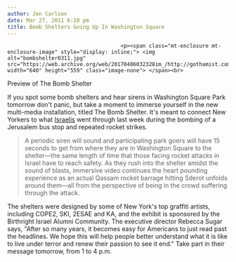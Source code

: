 ```yaml
---
author: Jen Carlson
date: Mar 27, 2011 6:10 pm
title: Bomb Shelters Going Up In Washington Square
---
```


	
										<p><span class="mt-enclosure mt-enclosure-image" style="display: inline;"> <img alt="bombshelter0311.jpg" src="https://web.archive.org/web/20170406032328im_/http://gothamist.com/attachments/arts_jen/bombshelter0311.jpg" width="640" height="559" class="image-none"> </span><br>
<span class="photo_caption">Preview of The Bomb Shelter</span></p>

<p>If you spot some bomb shelters and hear sirens in Washington Square Park tomorrow don&apos;t panic, but take a moment to immerse yourself in the new multi-media installation, titled The Bomb Shelter. It&apos;s meant to connect New Yorkers to what <a href="https://web.archive.org/web/20170406032328/http://gothamist.com/tags/israel">Israelis</a> went through last week during the bombing of a Jerusalem bus stop and repeated rocket strikes. </p>

<blockquote>A periodic siren will sound and participating park goers will have 15 seconds to get from where they are in Washington Square to the shelter&#x2014;the same length of time that those facing rocket attacks in Israel have to reach safety. As they rush into the shelter amidst the sound of blasts, immersive video continues the heart pounding experience as an actual Qassam rocket barrage hitting Sderot unfolds around them&#x2014;all from the perspective of being in the crowd suffering through the attack.</blockquote> 

<p>The shelters were designed by some of New York&apos;s top graffiti artists, including COPE2, SKI, 2ESAE and KA, and the exhibit is sponsored by the Birthright Israel Alumni Community. The executive director Rebecca Sugar says, &quot;After so many years, it becomes easy for Americans to just read past the headlines. We hope this will help people better understand what it is like to live under terror and renew their passion to see it end.&quot; Take part in their message tomorrow, from 1 to 4 p.m.</p>					
										
									
				